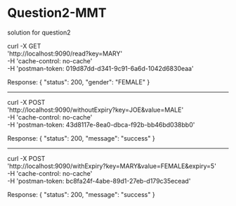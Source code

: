 # Question2-MMT
solution for question2



curl -X GET \
  'http://localhost:9090/read?key=MARY' \
  -H 'cache-control: no-cache' \
  -H 'postman-token: 019d87dd-d341-9c91-6a6d-1042d6830eaa'
  
 Response:
 {
    "status": 200,
    "gender": "FEMALE"
}

-----------

curl -X POST \
  'http://localhost:9090/withoutExpiry?key=JOE&value=MALE' \
  -H 'cache-control: no-cache' \
  -H 'postman-token: 43d8117e-8ea0-dbca-f92b-bb46bd038bb0'
  
  Response:
  {
    "status": 200,
    "message": "success"
}


----------

curl -X POST \
  'http://localhost:9090/withExpiry?key=MARY&value=FEMALE&expiry=5' \
  -H 'cache-control: no-cache' \
  -H 'postman-token: bc8fa24f-4abe-89d1-27eb-d179c35ecead'
  
  Response:
  {
    "status": 200,
    "message": "success"
}
